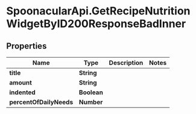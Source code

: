 # SpoonacularApi.GetRecipeNutritionWidgetByID200ResponseBadInner

## Properties

Name | Type | Description | Notes
------------ | ------------- | ------------- | -------------
**title** | **String** |  | 
**amount** | **String** |  | 
**indented** | **Boolean** |  | 
**percentOfDailyNeeds** | **Number** |  | 


